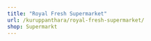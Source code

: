 ```yaml
---
title: "Royal Fresh Supermarket"
url: /kuruppanthara/royal-fresh-supermarket/
shop: Supermarkt
---
```

